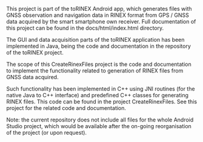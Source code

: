 
This project is part of the toRINEX Android app, which generates files with GNSS observation and navigation data in RINEX format from GPS / GNSS data acquired by the smart smartphone own receiver. Full documentation of this project can be found in the docs/html/index.html directory.

The GUI and data acquisition parts of the toRINEX application has been implemented in Java, being the code and documentation in the repository of the toRINEX project.

The scope of this CreateRinexFiles project is the code and documentation to implement the functionality related to generation of RINEX files from GNSS data acquired.

Such functionality has been implemented in C++ using JNI routines (for the native Java to C++ interface) and predefined C++ classes for generating RINEX files. This code can be found in the project CreateRinexFiles. See this project for the related code and documentation.

Note: the current repository does not include all files for the whole Android Studio project, which would be available after the on-going reorganisation of the project (or upon request).
